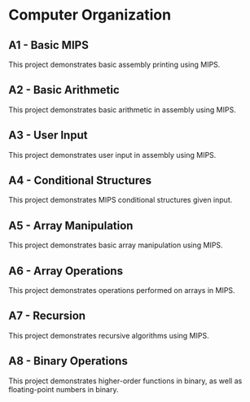# Computer Organization
## A1 - Basic MIPS
This project demonstrates basic assembly printing using MIPS.

## A2 - Basic Arithmetic
This project demonstrates basic arithmetic in assembly using MIPS.

## A3 - User Input
This project demonstrates user input in assembly using MIPS.

## A4 - Conditional Structures
This project demonstrates MIPS conditional structures given input.

## A5 - Array Manipulation
This project demonstrates basic array manipulation using MIPS.

## A6 - Array Operations
This project demonstrates operations performed on arrays in MIPS.

## A7 - Recursion
This project demonstrates recursive algorithms using MIPS.

## A8 - Binary Operations
This project demonstrates higher-order functions in binary, as well as \
floating-point numbers in binary.
